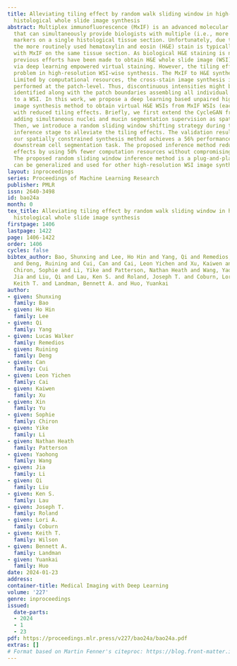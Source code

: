 ```yaml
---
title: Alleviating tiling effect by random walk sliding window in high-resolution
  histological whole slide image synthesis
abstract: Multiplex immunofluorescence (MxIF) is an advanced molecular imaging technique
  that can simultaneously provide biologists with multiple (i.e., more than 20) molecular
  markers on a single histological tissue section. Unfortunately, due to imaging restrictions,
  the more routinely used hematoxylin and eosin (H&E) stain is typically unavailable
  with MxIF on the same tissue section. As biological H&E staining is not feasible,
  previous efforts have been made to obtain H&E whole slide image (WSI) from MxIF
  via deep learning empowered virtual staining. However, the tiling effect is a long-lasting
  problem in high-resolution WSI-wise synthesis. The MxIF to H&E synthesis is no exception.
  Limited by computational resources, the cross-stain image synthesis is typically
  performed at the patch-level. Thus, discontinuous intensities might be visually
  identified along with the patch boundaries assembling all individual patches back
  to a WSI. In this work, we propose a deep learning based unpaired high-resolution
  image synthesis method to obtain virtual H&E WSIs from MxIF WSIs (each with 27 markers/stains)
  with reduced tiling effects. Briefly, we first extend the CycleGAN framework by
  adding simultaneous nuclei and mucin segmentation supervision as spatial constraints.
  Then, we introduce a random sliding window shifting strategy during the optimized
  inference stage to alleviate the tiling effects. The validation results show that
  our spatially constrained synthesis method achieves a 56% performance gain for the
  downstream cell segmentation task. The proposed inference method reduces the tiling
  effects by using 50% fewer computation resources without compromising performance.
  The proposed random sliding window inference method is a plug-and-play module, which
  can be generalized and used for other high-resolution WSI image synthesis applications.
layout: inproceedings
series: Proceedings of Machine Learning Research
publisher: PMLR
issn: 2640-3498
id: bao24a
month: 0
tex_title: Alleviating tiling effect by random walk sliding window in high-resolution
  histological whole slide image synthesis
firstpage: 1406
lastpage: 1422
page: 1406-1422
order: 1406
cycles: false
bibtex_author: Bao, Shunxing and Lee, Ho Hin and Yang, Qi and Remedios, Lucas Walker
  and Deng, Ruining and Cui, Can and Cai, Leon Yichen and Xu, Kaiwen and Yu, Xin and
  Chiron, Sophie and Li, Yike and Patterson, Nathan Heath and Wang, Yaohong and Li,
  Jia and Liu, Qi and Lau, Ken S. and Roland, Joseph T. and Coburn, Lori A. and Wilson,
  Keith T. and Landman, Bennett A. and Huo, Yuankai
author:
- given: Shunxing
  family: Bao
- given: Ho Hin
  family: Lee
- given: Qi
  family: Yang
- given: Lucas Walker
  family: Remedios
- given: Ruining
  family: Deng
- given: Can
  family: Cui
- given: Leon Yichen
  family: Cai
- given: Kaiwen
  family: Xu
- given: Xin
  family: Yu
- given: Sophie
  family: Chiron
- given: Yike
  family: Li
- given: Nathan Heath
  family: Patterson
- given: Yaohong
  family: Wang
- given: Jia
  family: Li
- given: Qi
  family: Liu
- given: Ken S.
  family: Lau
- given: Joseph T.
  family: Roland
- given: Lori A.
  family: Coburn
- given: Keith T.
  family: Wilson
- given: Bennett A.
  family: Landman
- given: Yuankai
  family: Huo
date: 2024-01-23
address:
container-title: Medical Imaging with Deep Learning
volume: '227'
genre: inproceedings
issued:
  date-parts:
  - 2024
  - 1
  - 23
pdf: https://proceedings.mlr.press/v227/bao24a/bao24a.pdf
extras: []
# Format based on Martin Fenner's citeproc: https://blog.front-matter.io/posts/citeproc-yaml-for-bibliographies/
---
```

